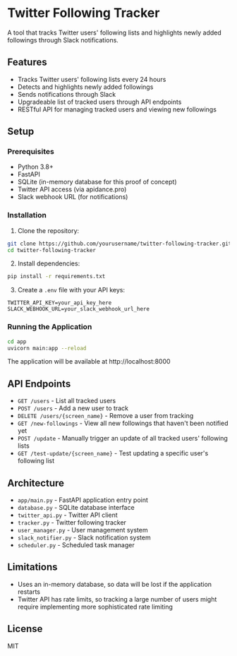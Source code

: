# Twitter Following Tracker

A tool that tracks Twitter users' following lists and highlights newly added followings through Slack notifications.

## Features

- Tracks Twitter users' following lists every 24 hours
- Detects and highlights newly added followings
- Sends notifications through Slack
- Upgradeable list of tracked users through API endpoints
- RESTful API for managing tracked users and viewing new followings

## Setup

### Prerequisites

- Python 3.8+
- FastAPI
- SQLite (in-memory database for this proof of concept)
- Twitter API access (via apidance.pro)
- Slack webhook URL (for notifications)

### Installation

1. Clone the repository:
```bash
git clone https://github.com/yourusername/twitter-following-tracker.git
cd twitter-following-tracker
```

2. Install dependencies:
```bash
pip install -r requirements.txt
```

3. Create a `.env` file with your API keys:
```
TWITTER_API_KEY=your_api_key_here
SLACK_WEBHOOK_URL=your_slack_webhook_url_here
```

### Running the Application

```bash
cd app
uvicorn main:app --reload
```

The application will be available at http://localhost:8000

## API Endpoints

- `GET /users` - List all tracked users
- `POST /users` - Add a new user to track
- `DELETE /users/{screen_name}` - Remove a user from tracking
- `GET /new-followings` - View all new followings that haven't been notified yet
- `POST /update` - Manually trigger an update of all tracked users' following lists
- `GET /test-update/{screen_name}` - Test updating a specific user's following list

## Architecture

- `app/main.py` - FastAPI application entry point
- `database.py` - SQLite database interface
- `twitter_api.py` - Twitter API client
- `tracker.py` - Twitter following tracker
- `user_manager.py` - User management system
- `slack_notifier.py` - Slack notification system
- `scheduler.py` - Scheduled task manager

## Limitations

- Uses an in-memory database, so data will be lost if the application restarts
- Twitter API has rate limits, so tracking a large number of users might require implementing more sophisticated rate limiting

## License

MIT
